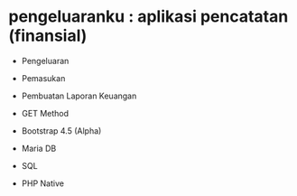 # pengeluaranku : aplikasi pencatatan (finansial)
- Pengeluaran
- Pemasukan
- Pembuatan Laporan Keuangan
- GET Method


- Bootstrap 4.5 (Alpha)
- Maria DB
- SQL
- PHP Native
